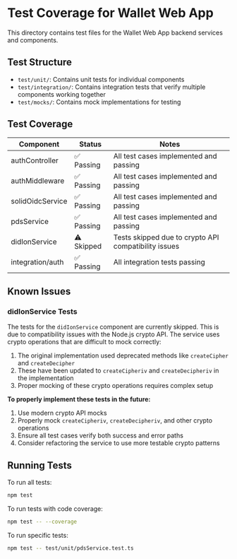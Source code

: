 # Test Coverage for Wallet Web App

This directory contains test files for the Wallet Web App backend services and components.

## Test Structure

- `test/unit/`: Contains unit tests for individual components
- `test/integration/`: Contains integration tests that verify multiple components working together
- `test/mocks/`: Contains mock implementations for testing

## Test Coverage

| Component | Status | Notes |
|-----------|--------|-------|
| authController | ✅ Passing | All test cases implemented and passing |
| authMiddleware | ✅ Passing | All test cases implemented and passing |
| solidOidcService | ✅ Passing | All test cases implemented and passing |
| pdsService | ✅ Passing | All test cases implemented and passing |
| didIonService | ⚠️ Skipped | Tests skipped due to crypto API compatibility issues |
| integration/auth | ✅ Passing | All integration tests passing |

## Known Issues

### didIonService Tests

The tests for the `didIonService` component are currently skipped. This is due to compatibility issues with the Node.js crypto API. The service uses crypto operations that are difficult to mock correctly:

1. The original implementation used deprecated methods like `createCipher` and `createDecipher`
2. These have been updated to `createCipheriv` and `createDecipheriv` in the implementation
3. Proper mocking of these crypto operations requires complex setup

**To properly implement these tests in the future:**

1. Use modern crypto API mocks
2. Properly mock `createCipheriv`, `createDecipheriv`, and other crypto operations
3. Ensure all test cases verify both success and error paths
4. Consider refactoring the service to use more testable crypto patterns

## Running Tests

To run all tests:
```bash
npm test
```

To run tests with code coverage:
```bash
npm test -- --coverage
```

To run specific tests:
```bash
npm test -- test/unit/pdsService.test.ts
```
